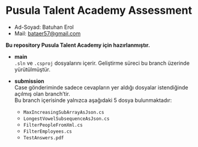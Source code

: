 # Pusula Talent Academy Assessment

- Ad-Soyad: Batuhan Erol
- Mail: bataer57@gmail.com

**Bu repository Pusula Talent Academy için hazırlanmıştır.**

- **main**  
  `.sln` ve `.csproj` dosyalarını içerir. Geliştirme süreci bu branch üzerinde yürütülmüştür.  

- **submission**  
  Case gönderiminde sadece cevapların yer aldığı dosyalar istendiğinde açılmış olan branch’tir.  
  Bu branch içerisinde yalnızca aşağıdaki 5 dosya bulunmaktadır:  
  - `MaxIncreasingSubArrayAsJson.cs`  
  - `LongestVowelSubsequenceAsJson.cs`  
  - `FilterPeopleFromXml.cs`  
  - `FilterEmployees.cs`  
  - `TestAnswers.pdf`  
